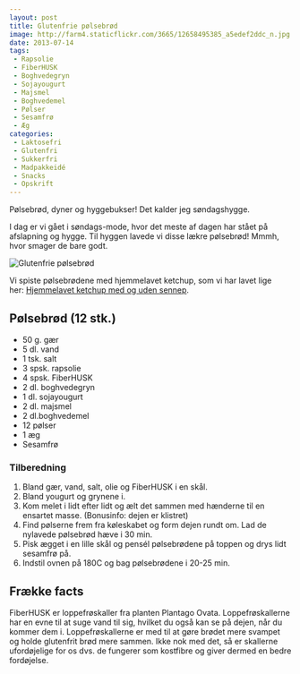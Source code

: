 ```yaml
---
layout: post
title: Glutenfrie pølsebrød
image: http://farm4.staticflickr.com/3665/12658495385_a5edef2ddc_n.jpg
date: 2013-07-14
tags:
 - Rapsolie
 - FiberHUSK
 - Boghvedegryn
 - Sojayougurt
 - Majsmel
 - Boghvedemel
 - Pølser
 - Sesamfrø
 - Æg
categories:
 - Laktosefri
 - Glutenfri
 - Sukkerfri
 - Madpakkeidé
 - Snacks
 - Opskrift
---
```


Pølsebrød, dyner og hyggebukser! Det kalder jeg søndagshygge.

I dag er vi gået i søndags-mode, hvor det meste af dagen har stået på afslapning
og hygge. Til hyggen lavede vi disse lækre pølsebrød! Mmmh, hvor smager de bare
godt.

![Glutenfrie pølsebrød](http://farm4.staticflickr.com/3665/12658495385_a5edef2ddc.jpg)


Vi spiste pølsebrødene med hjemmelavet ketchup, som vi har lavet lige
her: [Hjemmelavet ketchup med og uden
sennep](/2013/07/basic-1-hjemmelavet-ketchup-med-og-uden-sennep/).

## Pølsebrød (12 stk.)
- 50 g. gær
- 5 dl. vand
- 1 tsk. salt
- 3 spsk. rapsolie
- 4 spsk. FiberHUSK
- 2 dl. boghvedegryn
- 1 dl. sojayougurt
- 2 dl. majsmel
- 2 dl.boghvedemel
- 12 pølser
- 1 æg
- Sesamfrø

### Tilberedning
1. Bland gær, vand, salt, olie og FiberHUSK i en skål.
2. Bland yougurt og grynene i.
3. Kom melet i lidt efter lidt og ælt det sammen med hænderne til en ensartet
   masse. (Bonusinfo: dejen er klistret)
4. Find pølserne frem fra køleskabet og form dejen rundt om. Lad de nylavede
   pølsebrød hæve i 30 min.
5. Pisk ægget i en lille skål og pensél pølsebrødene på toppen og drys lidt
   sesamfrø på.
6. Indstil ovnen på 180C og bag pølsebrødene i 20-25 min.

## Frække facts
FiberHUSK er loppefrøskaller fra planten Plantago Ovata. Loppefrøskallerne har
en evne til at suge vand til sig, hvilket du også kan se på dejen, når du kommer
dem i. Loppefrøskallerne er med til at gøre brødet mere svampet og holde
glutenfrit brød mere sammen. Ikke nok med det, så er skallerne ufordøjelige for
os dvs. de fungerer som kostfibre og giver dermed en bedre fordøjelse. 
